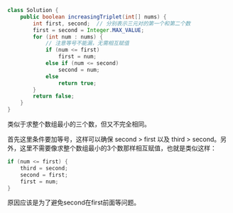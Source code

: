 ``` java
class Solution {
    public boolean increasingTriplet(int[] nums) {
        int first, second;	// 分别表示三元对的第一个和第二个数
        first = second = Integer.MAX_VALUE;
        for (int num : nums) {
            // 注意等号不能漏，无需相互赋值
            if (num <= first)
                first = num;
            else if (num <= second)
                second = num;
            else
                return true;
        }
        return false;
    }
}
```

类似于求整个数组最小的三个数，但又不完全相同。

首先这里条件要加等号，这样可以确保 second > first 以及 third > second。另外，这里不需要像求整个数组最小的3个数那样相互赋值，也就是类似这样：

``` java
if (num <= first) {
    third = second;
    second = first;
    first = num;
}
```

原因应该是为了避免second在first前面等问题。